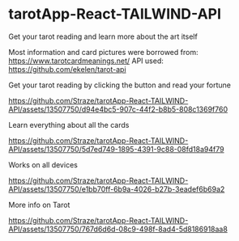 # tarotApp-React-TAILWIND-API
Get your tarot reading and learn more about the art itself

Most information and card pictures were borrowed from: https://www.tarotcardmeanings.net/
API used: https://github.com/ekelen/tarot-api


Get your tarot reading by clicking the button and read your fortune

https://github.com/Straze/tarotApp-React-TAILWIND-API/assets/13507750/d94e4bc5-907c-44f2-b8b5-808c1369f760


Learn everything about all the cards

https://github.com/Straze/tarotApp-React-TAILWIND-API/assets/13507750/5d7ed749-1895-4391-9c88-08fd18a94f79

Works on all devices

https://github.com/Straze/tarotApp-React-TAILWIND-API/assets/13507750/e1bb70ff-6b9a-4026-b27b-3eadef6b69a2


More info on Tarot

https://github.com/Straze/tarotApp-React-TAILWIND-API/assets/13507750/767d6d6d-08c9-498f-8ad4-5d8186918aa8




